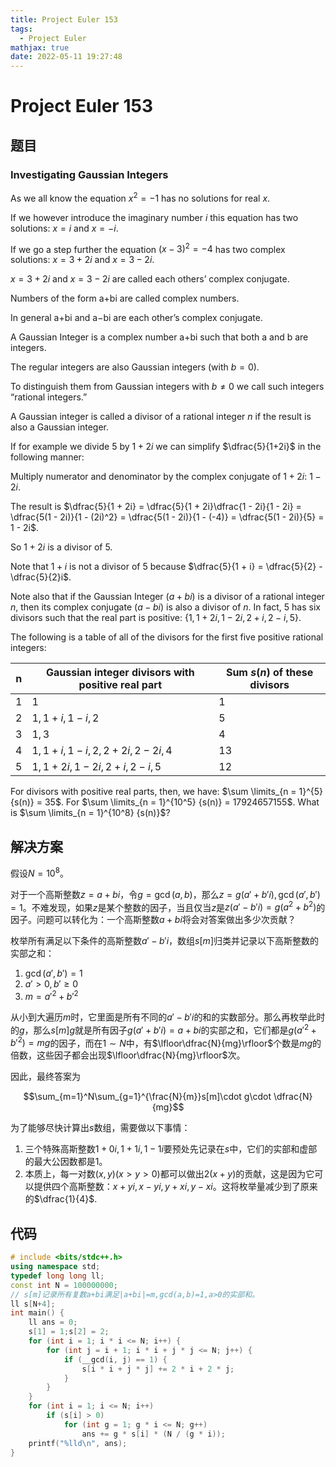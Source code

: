 ```yaml
---
title: Project Euler 153
tags:
  - Project Euler
mathjax: true
date: 2022-05-11 19:27:48
---
```


<escape><!-- more --></escape>

# Project Euler 153

## 题目

### Investigating Gaussian Integers

As we all know the equation $x^2=-1$ has no solutions for real $x$.

If we however introduce the imaginary number $i$ this equation has two solutions: $x=i$ and $x=-i$.

If we go a step further the equation $(x-3)^2=-4$ has two complex solutions: $x=3+2i$ and $x=3-2i$.

$x=3+2i$ and $x=3-2i$ are called each others’ complex conjugate.

Numbers of the form a+bi are called complex numbers.

In general a+bi and a−bi are each other’s complex
conjugate.

A Gaussian Integer is a complex number a+bi such that both a and b are integers.

The regular integers are also Gaussian integers (with $b=0$).

To distinguish them from Gaussian integers with $b \neq 0$ we call such integers “rational integers.”

A Gaussian integer is called a divisor of a rational integer $n$ if the result is also a Gaussian integer.

If for example we divide $5$ by $1+2i$ we can simplify $\dfrac{5}{1+2i}$ in the following manner:

Multiply numerator and denominator by the complex conjugate of $1+2i$: $1−2i$.

The result is $\dfrac{5}{1 + 2i} = \dfrac{5}{1 + 2i}\dfrac{1 - 2i}{1 - 2i} = \dfrac{5(1 - 2i)}{1 - (2i)^2} = \dfrac{5(1 - 2i)}{1 - (-4)} = \dfrac{5(1 - 2i)}{5} = 1 - 2i$.

So $1+2i$ is a divisor of $5$.

Note that $1+i$ is not a divisor of $5$ because $\dfrac{5}{1 + i} = \dfrac{5}{2} - \dfrac{5}{2}i$.

Note also that if the Gaussian Integer ($a+bi$) is a divisor of a rational integer $n$, then its complex conjugate ($a−bi$) is also a divisor of $n$.
In fact, $5$ has six divisors such that the real part is positive: $\{1, 1 + 2i, 1 − 2i, 2 + i, 2 − i, 5\}$.

The following is a table of all of the divisors for the first five positive rational integers:

|n|Gaussian integer divisors with positive real part|Sum $s(n)$ of these divisors|
|-|-|-|
|$1$|$1$|$1$|
|$2$|$1, 1+i, 1-i, 2$|$5$|
|$3$|$1, 3$|$4$|
|$4$|$1, 1+i, 1-i, 2, 2+2i, 2-2i,4$|$13$|
|$5$|$1, 1+2i, 1-2i, 2+i, 2-i, 5$|$12$|

For divisors with positive real parts, then, we have: $\sum \limits_{n = 1}^{5} {s(n)} = 35$.
For $\sum \limits_{n = 1}^{10^5} {s(n)} = 17924657155$.
What is $\sum \limits_{n = 1}^{10^8} {s(n)}$?

## 解决方案

假设$N=10^8$。

对于一个高斯整数$z=a+bi$，令$g=\gcd(a,b)$，那么$z=g(a'+b'i),\gcd(a',b')=1$。不难发现，如果$z$是某个整数的因子，当且仅当$z$是$z(a'-b'i)=g(a^2+b^2)$的因子。问题可以转化为：一个高斯整数$a+bi$将会对答案做出多少次贡献？

枚举所有满足以下条件的高斯整数$a'-b'i$，数组$s[m]$归类并记录以下高斯整数的实部之和：

1. $\gcd(a',b')=1$
2. $a'>0,b'\ge 0$
3. $m=a'^2+b'^2$

从小到大遍历$m$时，它里面是所有不同的$a'-b'i$的和的实数部分。那么再枚举此时的$g$，那么$s[m]g$就是所有因子$g(a'+b'i)=a+bi$的实部之和，它们都是$g(a'^2+b'^2)=mg$的因子，而在$1\sim N$中，有$\lfloor\dfrac{N}{mg}\rfloor$个数是$mg$的倍数，这些因子都会出现$\lfloor\dfrac{N}{mg}\rfloor$次。

因此，最终答案为

$$\sum_{m=1}^N\sum_{g=1}^{\frac{N}{m}}s[m]\cdot g\cdot \dfrac{N}{mg}$$

为了能够尽快计算出$s$数组，需要做以下事情：

1. 三个特殊高斯整数$1+0i,1+1i,1-1i$要预处先记录在$s$中，它们的实部和虚部的最大公因数都是$1$。
2. 本质上，每一对数$(x,y)(x>y>0)$都可以做出$2(x+y)$的贡献，这是因为它可以提供四个高斯整数：$x+yi,x-yi,y+xi,y-xi$。这将枚举量减少到了原来的$\dfrac{1}{4}$.

## 代码

```C++
# include <bits/stdc++.h>
using namespace std;
typedef long long ll;
const int N = 100000000;
// s[m]记录所有复数a+bi满足|a+bi|=m,gcd(a,b)=1,a>0的实部和。
ll s[N+4];
int main() {
    ll ans = 0;
    s[1] = 1;s[2] = 2;
    for (int i = 1; i * i <= N; i++) {
        for (int j = i + 1; i * i + j * j <= N; j++) {
            if (__gcd(i, j) == 1) {
                s[i * i + j * j] += 2 * i + 2 * j;
            }
        }
    }
    for (int i = 1; i <= N; i++)
        if (s[i] > 0)
            for (int g = 1; g * i <= N; g++)
                ans += g * s[i] * (N / (g * i));
    printf("%lld\n", ans);
}

```
